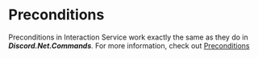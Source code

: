 # Preconditions

Preconditions in Interaction Service work exactly the same as they do in ***Discord.Net.Commands***. For more information, check out [Preconditions](../commands/preconditions.md)